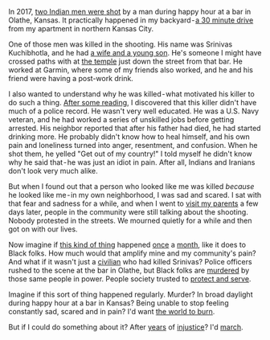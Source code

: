In 2017, [two Indian men were shot](https://www.nytimes.com/2017/02/24/world/asia/kansas-attack-possible-hate-crime-srinivas-kuchibhotla.html) by a man during happy hour at a bar in Olathe, Kansas. It practically happened in my backyard - [a 30 minute drive](https://goo.gl/maps/g9cu62Mtb9gpxxTb7) from my apartment in northern Kansas City.

One of those men was killed in the shooting. His name was Srinivas Kuchibhotla, and he had [a wife and a young son](https://www.kansascity.com/news/local/crime/article210476814.html). He's someone I might have crossed paths with at [the temple](https://goo.gl/maps/UB6UVy7WupPWFgjSA) just down the street from that bar. He worked at Garmin, where some of my friends also worked, and he and his friend were having a post-work drink.

I also wanted to understand why he was killed - what motivated his killer to do such a thing. [After some reading](https://en.wikipedia.org/wiki/2017_Olathe,_Kansas_shooting#The_perpetrator), I discovered that this killer didn't have much of a police record. He wasn't very well educated. He was a U.S. Navy veteran, and he had worked a series of unskilled jobs before getting arrested. His neighbor reported that after his father had died, he had started drinking more. He probably didn't know how to heal himself, and his own pain and loneliness turned into anger, resentment, and confusion. When he shot them, he yelled "Get out of my country!" I told myself he didn't know why he said that - he was just an idiot in pain. After all, Indians and Iranians don't look very much alike.

But when I found out that a person who looked like me was killed *because* he looked like me - in my own neighborhood, I was sad and scared.  I sat with that fear and sadness for a while, and when I went to [visit my parents](https://goo.gl/maps/SCYjWsK7JrhWmRbh8) a few days later, people in the community were still talking about the shooting. Nobody protested in the streets. We mourned quietly for a while and then got on with our lives.

Now imagine if [this kind of thing](https://en.wikipedia.org/wiki/Death_of_George_Floyd) happened [once](https://en.wikipedia.org/wiki/Death_of_Breonna_Taylor) a [month](https://en.wikipedia.org/wiki/Shooting_of_Ahmaud_Arbery), like it does to Black folks. How much would that amplify mine and my community's pain? And what if it wasn't just a [civilian](https://en.wikipedia.org/wiki/Shooting_of_Trayvon_Martin) who had killed Srinivas? Police officers rushed to the scene at the bar in Olathe, but Black folks are [murdered](https://en.wikipedia.org/wiki/Shooting_of_Atatiana_Jefferson) by those same people in power. People society trusted to [protect and serve](https://en.wikipedia.org/wiki/Shooting_of_Philando_Castile).

Imagine if this sort of thing happened regularly. Murder? In broad daylight during happy hour at a bar in Kansas? Being unable to stop feeling constantly sad, scared and in pain? I'd want [the world to burn](https://en.wikipedia.org/wiki/Ferguson_unrest).

But if I could do something about it? After [years](https://en.wikipedia.org/wiki/Christian_Cooper) of [injustice](https://en.wikipedia.org/wiki/Emmett_Till#Admission_that_the_testimony_against_Till_was_false)? I'd [march](https://en.wikipedia.org/wiki/Civil_rights_movement).
